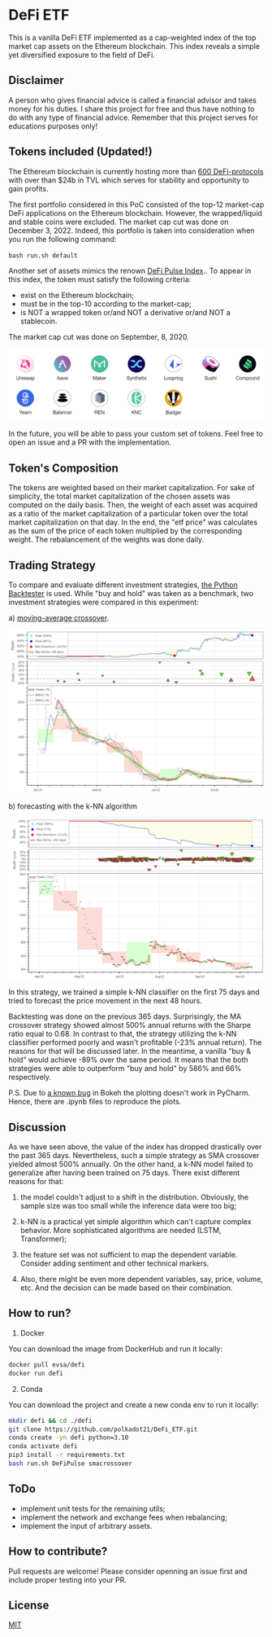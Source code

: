 # DeFi ETF

This is a vanilla DeFi ETF implemented as a cap-weighted index of the top market cap assets
on the Ethereum blockchain. 
This index reveals a simple yet diversified exposure to the field of DeFi.

## Disclaimer

A person who gives financial advice is called a financial advisor and takes money for his duties. I share this project for free and thus have nothing to do with any type of financial advice. Remember that this project serves for educations purposes only!


## Tokens included (Updated!)

The Ethereum blockchain is currently hosting more than [600 DeFi-protocols](https://defillama.com/chains) 
with over than $24b in TVL which serves for stability and opportunity to gain 
profits.

The first portfolio considered in this PoC consisted of the top-12 market-cap DeFi applications
on the Ethereum blockchain. However, the wrapped/liquid and stable coins were excluded.
The market cap cut was done on December 3, 2022. Indeed, this portfolio is taken
into consideration when you run the following command:

`bash run.sh default
`

Another set of assets mimics the renown [DeFi Pulse Index](https://indexcoop.com/defi-pulse-index-dpi#:~:text=The%20DeFi%20Pulse%20Index%20is,of%20each%20token's%20circulating%20supply.)..
To appear in this index, the token must satisfy the following criteria:

- exist on the Ethereum blockchain;
- must be in the top-10 according to the market-cap;
- is NOT a wrapped token or/and NOT a derivative or/and NOT a stablecoin.

The market cap cut was done on September, 8, 2020.

![img.png](img/img.png)

In the future, you will be able to pass your custom set of tokens.
Feel free to open an issue and a PR with the implementation.

## Token's Composition

The tokens are weighted based on their market capitalization. 
For sake of simplicity, the total market capitalization of the chosen assets was computed on the daily basis.
Then, the weight of each asset was acquired as a ratio of the market capitalization of a particular token over the total market capitalization on that day.
In the end, the "etf price" was calculates as the sum of the price of each token multiplied by the corresponding weight.
The rebalancement of the weights was done daily.

## Trading Strategy

To compare and evaluate different investment strategies, [the Python Backtester](https://kernc.github.io/backtesting.py/) is used.
While "buy and hold" was taken as a benchmark, two investment strategies were compared in this experiment:

a) [moving-average crossover](https://en.wikipedia.org/wiki/Moving_average_crossover).

![SMA_crossover.png](img/smacrossover.png)

b) forecasting with the k-NN algorithm

![forecasting.png](img/forecasting.png)


In this strategy, we trained a simple k-NN classifier on the first 75 days and tried to forecast the price movement
in the next 48 hours. 

Backtesting was done on the previous 365 days. Surprisingly, the MA crossover strategy showed almost 500% annual returns 
with the Sharpe ratio equal to 0.68. In contrast to that, the strategy utilizing the k-NN classifier performed poorly 
and wasn't profitable (-23% annual return). The reasons for that will be discussed later.
In the meantime, a vanilla "buy & hold" would achieve -89% over the same period. It means that
the both strategies were able to outperform "buy and hold" by 586% and 66% respectively.


P.S. Due to [a known bug](https://github.com/kernc/backtesting.py/issues/803) in Bokeh the plotting doesn't work in PyCharm.
Hence, there are .ipynb files to reproduce the plots.

## Discussion

As we have seen above, the value of the index has dropped drastically over the past 365 days. Nevertheless,
such a simple strategy as SMA crossover yielded almost 500% annually. On the other hand, a k-NN model failed to 
generalize after having been trained on 75 days. There exist different reasons for that:

1) the model couldn't adjust to a shift in the distribution. Obviously, the sample size was too small while 
the inference data were too big;

2) k-NN is a practical yet simple algorithm which can't capture complex behavior. More sophisticated
algorithms are needed (LSTM, Transformer);

3) the feature set was not sufficient to map the dependent variable. Consider adding sentiment and other technical markers.

4) Also, there might be even more dependent variables, say, price, volume, etc. And the decision can be made based on their combination.

## How to run?

1) Docker

You can download the image from DockerHub and run it locally:

```bash
docker pull evsa/defi
docker run defi
```
2) Conda

You can download the project and create a new conda env to run it locally:

```bash
mkdir defi && cd ./defi
git clone https://github.com/polkadot21/DeFi_ETF.git
conda create -yn defi python=3.10
conda activate defi
pip3 install -r requirements.txt
bash run.sh DeFiPulse smacrossover
```


## ToDo

- implement unit tests for the remaining utils;
- implement the network and exchange fees when rebalancing;
- implement the input of arbitrary assets.

## How to contribute?

Pull requests are welcome!
Please consider openning an issue first and include proper testing into your PR.

## License

[MIT](https://choosealicense.com/licenses/mit/)